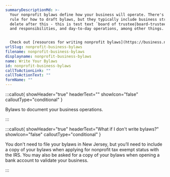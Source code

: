 ```yaml
---
summaryDescriptionMd: >-
  Your nonprofit bylaws define how your business will operate. There's no set
  rule for how to draft bylaws, but they typically include business structure,
  delete after this - this is test text `board of trustee|board-trustees` roles
  and responsibilities, and day-to-day operations, among other things.


  Check out [resources for writing nonprofit bylaws](https://business.nj.gov/pages/business-support#section-4).
urlSlug: nonprofit-business-bylaws
filename: nonprofit-business-bylaws
displayname: nonprofit-business-bylaws
name: Write Your Bylaws
id: nonprofit-business-bylaws
callToActionLink: ""
callToActionText: ""
formName: ""
---
```


:::callout{ showHeader="true" headerText="" showIcon="false" calloutType="conditional" }

Bylaws to document your business operations.

:::

:::callout{ showHeader="true" headerText="What if I don't write bylaws?" showIcon="false" calloutType="conditional" }

You don't need to file your bylaws in New Jersey, but you’ll need to include a copy of your bylaws when applying for nonprofit tax exempt status with the IRS. You may also be asked for a copy of your bylaws when opening a bank account to validate your business.

:::
